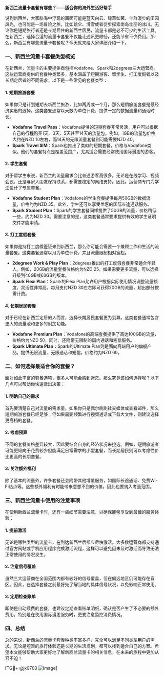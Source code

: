 **新西兰流量卡套餐有哪些？——适合你的海外生活好帮手**

说到新西兰，大家脑海中浮现的画面可能是蓝天白云、绿草如茵、羊群漫步的田园风光，也可能是一场冒险之旅，比如跳伞、滑雪或者徒步探索南岛壮丽的冰川。无论你是短期旅行者还是长期居住的新西兰居民，流量卡都是必不可少的生活工具。在新西兰，选择合适的流量卡套餐不仅能让通讯更顺畅，还能节省不少费用。那么，新西兰有哪些流量卡套餐呢？今天就来给大家详细介绍一下。

### **一、新西兰流量卡套餐类型概览**

在新西兰，流量卡的主要提供商包括Vodafone、Spark和2degrees三大运营商。这些运营商提供的套餐种类繁多，基本涵盖了短期游客、留学生、打工度假者以及长期定居者的不同需求。以下是一些常见的套餐类型：

#### **1. 短期旅游套餐**
如果你只是计划短期去新西兰旅游，比如两周或一个月，那么短期旅游套餐是最经济实惠的选择。这类套餐通常以天数为单位计费，提供一定的数据流量和通话时长。

- **Vodafone Travel Pass**：Vodafone提供的短期套餐非常灵活，用户可以根据自己的行程购买1天、3天、5天甚至14天的流量包。例如，1GB的流量包价格大约在NZD 10左右，而14天的无限流量套餐则可能需要NZD 40。
- **Spark Travel SIM**：Spark也推出了类似的短期套餐，价格与Vodafone类似。他们的套餐特点是覆盖范围广，尤其适合需要经常使用国际漫游的游客。

#### **2. 学生套餐**
对于留学生来说，新西兰的流量需求会比普通游客高很多。无论是在线学习、视频会议，还是与家人朋友保持联系，都需要稳定的网络支持。因此，运营商专门为学生设计了专属套餐。

- **Vodafone Student Plan**：Vodafone的学生套餐提供每月50GB的数据流量，价格约为NZD 35。此外，学生还可以享受优惠的国际长途通话服务。
- **Spark Student Plan**：Spark的学生套餐同样提供了50GB的流量，价格稍低一些，约为NZD 30。需要注意的是，这类套餐通常要求提供有效的学生证明文件才能申请。

#### **3. 打工度假套餐**
如果你是持打工度假签证来到新西兰，那么你可能会需要一个兼顾工作和生活的流量套餐。这类套餐通常以月为单位计费，并且流量限制相对宽松。

- **2degrees Work & Play Plan**：2degrees推出的打工度假套餐非常适合年轻人。例如，20GB的流量套餐价格约为NZD 25，如果需要更多流量，可以选择升级到40GB或60GB的版本。
- **Spark Flexi Plan**：Spark的Flexi Plan允许用户根据实际使用情况调整流量额度，灵活性非常高。每月支付NZD 30左右即可获得20GB的流量，超出部分按需计费。

#### **4. 长期居民套餐**
对于已经在新西兰定居的人而言，选择长期居民套餐更为划算。这类套餐通常包含更大的流量池和更多的附加功能。

- **Vodafone Premium Plan**：Vodafone的高端套餐提供了高达100GB的流量，价格约为NZD 50。同时，还附带无限制的国内通话和短信服务。
- **Spark Ultimate Plan**：Spark的Ultimate Plan则是面向高端用户的旗舰产品，提供无限流量、无限通话和短信，价格约为NZD 60。

### **二、如何选择最适合你的套餐？**

面对如此丰富的套餐选项，很多人可能会感到迷茫。那么究竟该如何选择呢？以下几点可以帮助你快速做出决策：

#### **1. 明确自己的需求**
首先要清楚自己对流量的需求量。如果你只是偶尔刷刷社交媒体或查看邮件，那么短期旅游套餐已经足够；但如果需要频繁进行视频通话或下载大文件，则建议选择更高档的套餐。

#### **2. 考虑预算**
不同的套餐价格差异较大，因此要结合自身的经济状况来挑选。例如，短期旅游者可能更倾向于花费较少但能满足日常需求的小型套餐，而长期居民则可以考虑性价比更高的长期套餐。

#### **3. 关注额外福利**
除了基本的流量外，许多套餐还会附带其他增值服务，如国际长途通话、免费Wi-Fi热点等。这些额外福利有时能带来意想不到的价值，因此也要纳入考量范围。

### **三、新西兰流量卡使用的注意事项**

在使用新西兰流量卡时，还有一些细节需要注意，以确保能够享受到最佳的服务体验：

#### **1. 提前激活**
无论是哪种类型的流量卡，在到达新西兰后都应尽快激活。大多数运营商都支持通过官方网站或手机应用程序完成激活流程，这样可以避免因未及时激活而导致无法正常使用的情况发生。

#### **2. 注意信号覆盖**
虽然三大运营商在全国范围内都有较好的信号覆盖，但在偏远地区仍可能存在盲区。因此，在选择套餐之前最好先了解当地的具体信号状况，以免影响正常使用。

#### **3. 定期检查账单**
即使是自动续费的套餐，也建议定期查看账单明细，确认是否产生了不必要的额外费用。特别是在使用国际漫游服务时，更要注意监控消费情况。

### **四、总结**

总的来说，新西兰的流量卡套餐种类丰富多样，完全可以满足不同类型用户的需求。无论是短暂的旅行体验还是长期的生活规划，都可以找到适合自己的方案。希望本文能够帮助大家更好地了解新西兰流量卡的相关信息，在未来的旅程中更加从容不迫！

[TG💪+ @jx0703 ![Image](https://github.com/user-attachments/assets/dbca1d08-cadb-493c-b0ec-ad6f7a83f270)]